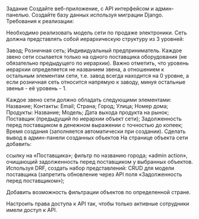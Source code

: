 Задание
Создайте веб-приложение, с API интерфейсом и админ-панелью.
Создайте базу данных используя миграции Django.
Требования к реализации:

Необходимо реализовать модель сети по продаже электроники.
Сеть должна представлять собой иерархическую структуру из 3 уровней:

Завод;
Розничная сеть;
Индивидуальный предприниматель.
Каждое звено сети ссылается только на одного поставщика оборудования (не обязательно предыдущего по иерархии). 
Важно отметить, что уровень иерархии определяется не названием звена, а отношением к остальным элементам сети, т.е. 
завод всегда находится на 0 уровне, а если розничная сеть относится напрямую к заводу, минуя остальные звенья - её уровень - 1.

Каждое звено сети должно обладать следующими элементами:
Название;
Контакты:
Email;
Страна;
Город;
Улица;
Номер дома;
Продукты:
Название;
Модель;
Дата выхода продукта на рынок;
Поставщик (предыдущий по иерархии объект сети);
Задолженность перед поставщиком в денежном выражении с точностью до копеек;
Время создания (заполняется автоматически при создании).
Сделать вывод в админ-панели созданных объектов
На странице объекта сети добавить:

ссылку на «Поставщика»;
фильтр по названию города;
«admin action», очищающий задолженность перед поставщиком у выбранных объектов.
Используя DRF, создать набор представлений:
CRUD для модели поставщика (запретить обновление через API поля «Задолженность перед поставщиком»);

Добавить возможность фильтрации объектов по определенной стране.

Настроить права доступа к API так, чтобы только активные сотрудники имели доступ к API.